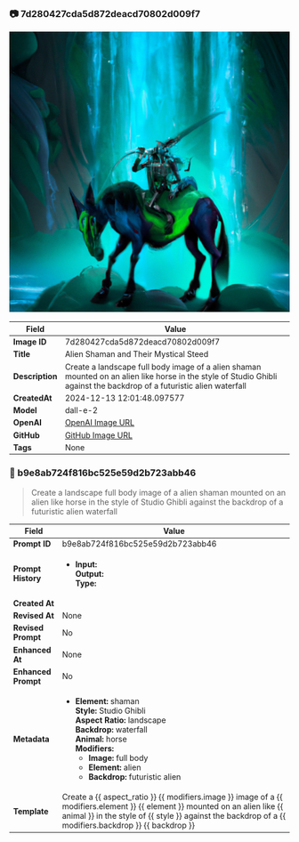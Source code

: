 

### 📷 7d280427cda5d872deacd70802d009f7 


![data.id](./7d280427cda5d872deacd70802d009f7.jpg)


| Field          | Value                                                                                                                     |
|----------------|---------------------------------------------------------------------------------------------------------------------------|
| **Image ID**             | 7d280427cda5d872deacd70802d009f7                                                                                                             |
| **Title**           | Alien Shaman and Their Mystical Steed                                                                                                       |
| **Description**           | Create a landscape full body image of a alien shaman mounted on an alien like horse in the style of Studio Ghibli against the backdrop of a futuristic alien waterfall                                                                                                       |
| **CreatedAt**        | 2024-12-13 12:01:48.097577                                                                                                        |
| **Model**        | dall-e-2                                                                                                        |
| **OpenAI**         | [OpenAI Image URL](https://oaidalleapiprodscus.blob.core.windows.net/private/org-TZj0gKpq3CiXdXNznVOkBYav/user-t5KW5S6yYiCS0u4yDWasqnEP/img-ks3n1LmF5FOwBETatDkfRJUF.png?st=2024-12-13T11%3A01%3A41Z&se=2024-12-13T13%3A01%3A41Z&sp=r&sv=2024-08-04&sr=b&rscd=inline&rsct=image/png&skoid=d505667d-d6c1-4a0a-bac7-5c84a87759f8&sktid=a48cca56-e6da-484e-a814-9c849652bcb3&skt=2024-12-13T03%3A33%3A39Z&ske=2024-12-14T03%3A33%3A39Z&sks=b&skv=2024-08-04&sig=cGPyvt/SR2cBHMJcL/FMqDdskFlRXmSG2XL/aFTXQuc%3D)                                                                                |
| **GitHub**         | [GitHub Image URL](https://raw.githubusercontent.com/Caneta-Silva/studio-ghibli/refs/heads/main/images/7d280427cda5d872deacd70802d009f7/7d280427cda5d872deacd70802d009f7.jpg)                                                                                |
| **Tags**       | None                                                                                                                   |

### 📜 b9e8ab724f816bc525e59d2b723abb46

> Create a landscape full body image of a alien shaman mounted on an alien like horse in the style of Studio Ghibli against the backdrop of a futuristic alien waterfall

| Field          | Value                                                                                                                                                                      |
|----------------|----------------------------------------------------------------------------------------------------------------------------------------------------------------------------|
| **Prompt ID**  | b9e8ab724f816bc525e59d2b723abb46                                                                                                                                                            |
| **Prompt History** | <ul><li>**Input:**  <br> **Output:**  <br> **Type:** </li></ul> |
| **Created At** |                                                                                                                                                    |
| **Revised At** | None                                                                                                                                                   |
| **Revised Prompt** | No                                                                                                                                                                      |
| **Enhanced At** | None                                                                                                                                                  |
| **Enhanced Prompt** | No                                                                                                                                                                    |
| **Metadata**   | <ul><li>**Element:** shaman <br> **Style:** Studio Ghibli <br> **Aspect Ratio:** landscape <br> **Backdrop:** waterfall <br> **Animal:** horse <br> **Modifiers:**<ul><li>**Image:** full body</li><li>**Element:** alien</li><li>**Backdrop:** futuristic alien</li></ul></li></ul> |
| **Template**   | Create a {{ aspect_ratio }} {{ modifiers.image }} image of a {{ modifiers.element }} {{ element }} mounted on an alien like {{ animal }} in the style of {{ style }} against the backdrop of a {{ modifiers.backdrop }} {{ backdrop }}                                                                                                                                           |



